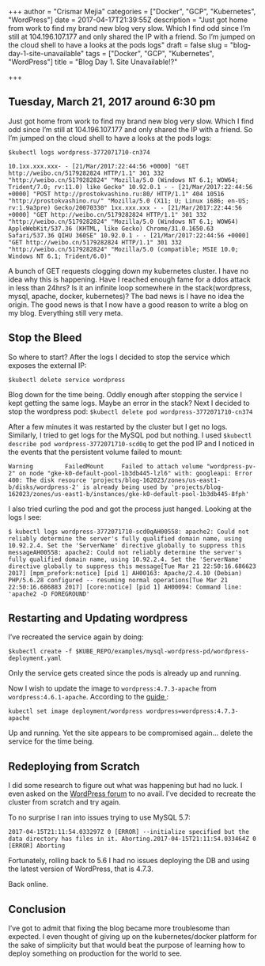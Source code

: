 +++
author = "Crismar Mejia"
categories = ["Docker", "GCP", "Kubernetes", "WordPress"]
date = 2017-04-17T21:39:55Z
description = "Just got home from work to find my brand new blog very slow. Which I find odd since I’m still at 104.196.107.177 and only shared the IP with a friend. So I’m jumped on the cloud shell to have a looks at the pods logs"
draft = false
slug = "blog-day-1-site-unavailable"
tags = ["Docker", "GCP", "Kubernetes", "WordPress"]
title = "Blog Day 1. Site Unavailable!?"

+++


## Tuesday, March 21, 2017 around 6:30 pm

Just got home from work to find my brand new blog very slow. Which I find odd since I’m still at 104.196.107.177 and only shared the IP with a friend. So I’m jumped on the cloud shell to have a looks at the pods logs:

`$kubectl logs wordpress-3772071710-cn374`

```10.1xx.xxx.xxx- - [21/Mar/2017:22:44:56 +0000] "GET http://weibo.cn/5179282824 HTTP/1.1" 301 332 "http://weibo.cn/5179282824" "Mozilla/5.0 (Windows NT 6.1; WOW64; Trident/7.0; rv:11.0) like Gecko" 10.92.0.1 - - [21/Mar/2017:22:44:56 +0000] "POST http://prostokvashino.ru:80/ HTTP/1.1" 404 10516 "http://prostokvashino.ru/" "Mozilla/5.0 (X11; U; Linux i686; en-US; rv:1.9a3pre) Gecko/20070330" 1xx.xxx.xxx - - [21/Mar/2017:22:44:56 +0000] "GET http://weibo.cn/5179282824 HTTP/1.1" 301 332 "http://weibo.cn/5179282824" "Mozilla/5.0 (Windows NT 6.1; WOW64) AppleWebKit/537.36 (KHTML, like Gecko) Chrome/31.0.1650.63 Safari/537.36 QIHU 360SE" 10.92.0.1 - - [21/Mar/2017:22:44:56 +0000] "GET http://weibo.cn/5179282824 HTTP/1.1" 301 332 "http://weibo.cn/5179282824" "Mozilla/5.0 (compatible; MSIE 10.0; Windows NT 6.1; Trident/6.0)"```

A bunch of GET requests clogging down my kubernetes cluster. I have no idea why this is happening. Have I reached enough fame for a ddos attack in less than 24hrs? Is it an infinite loop somewhere in the stack(wordpress, mysql, apache, docker, kubernetes)? The bad news is I have no idea the origin. The good news is that I now have a good reason to write a blog on my blog. Everything still very meta.

## Stop the Bleed

So where to start? After the logs I decided to stop the service which exposes the external IP:

`$kubectl delete service wordpress`

Blog down for the time being. Oddly enough after stopping the service I kept getting the same logs. Maybe an error in the stack? Next I decided to stop the wordpress pod: `$kubectl delete pod wordpress-3772071710-cn374`

After a few minutes it was restarted by the cluster but I get no logs. Similarly, I tried to get logs for the MySQL pod but nothing. I used `$kubectl describe pod wordpress-3772071710-scd0q` to get the pod IP and I noticed in the events that the persistent volume failed to mount:

```Warning         FailedMount     Failed to attach volume "wordpress-pv-2" on node "gke-k0-default-pool-1b3db445-lzl6" with: googleapi: Error 400: The disk resource 'projects/blog-162023/zones/us-east1-b/disks/wordpress-2' is already being used by 'projects/blog-162023/zones/us-east1-b/instances/gke-k0-default-pool-1b3db445-8fph'```

I also tried curling the pod and got the process just hanged. Looking at the logs I see:

```$ kubectl logs wordpress-3772071710-scd0qAH00558: apache2: Could not reliably determine the server's fully qualified domain name, using 10.92.2.4. Set the 'ServerName' directive globally to suppress this messageAH00558: apache2: Could not reliably determine the server's fully qualified domain name, using 10.92.2.4. Set the 'ServerName' directive globally to suppress this message[Tue Mar 21 22:50:16.686623 2017] [mpm_prefork:notice] [pid 1] AH00163: Apache/2.4.10 (Debian) PHP/5.6.28 configured -- resuming normal operations[Tue Mar 21 22:50:16.686883 2017] [core:notice] [pid 1] AH00094: Command line: 'apache2 -D FOREGROUND'```

## Restarting and Updating wordpress

I’ve recreated the service again by doing:

`$kubectl create -f $KUBE_REPO/examples/mysql-wordpress-pd/wordpress-deployment.yaml`

Only the service gets created since the pods is already up and running.

Now I wish to update the image to `wordpress:4.7.3-apache` from `wordpress:4.6.1-apache`. According to the [guide ](https://kubernetes.io/docs/concepts/workloads/controllers/deployment/):

`kubectl set image deployment/wordpress wordpress=wordpress:4.7.3-apache`

Up and running. Yet the site appears to be compromised again… delete the service for the time being.


## Redeploying from Scratch

I did some research to figure out what was happening but had no luck. I even asked on the [WordPress forum](https://wordpress.org/support/topic/fresh-install-using-docker-kubernets-on-google-cloud-looks-compromised/) to no avail. I’ve decided to recreate the cluster from scratch and try again. 

To no surprise I ran into issues trying to use MySQL 5.7: 

```2017-04-15T21:11:54.033297Z 0 [ERROR] --initialize specified but the data directory has files in it. Aborting.2017-04-15T21:11:54.033464Z 0 [ERROR] Aborting```

Fortunately, rolling back to 5.6 I had no issues deploying the DB and using the latest version of WordPress, that is 4.7.3.

Back online.

## Conclusion

I’ve got to admit that fixing the blog became more troublesome than expected. I even thought of giving up on the kubernetes/docker platform for the sake of simplicity but that would beat the purpose of learning how to deploy something on production for the world to see.
